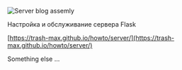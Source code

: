 ![Server blog assemly](https://github.com/trash-max/howto/actions/workflows/howto_assebly.yml/badge.svg)

Настройка и обслуживание сервера Flask

[https://trash-max.github.io/howto/server/](https://trash-max.github.io/howto/server/)



Something else ...